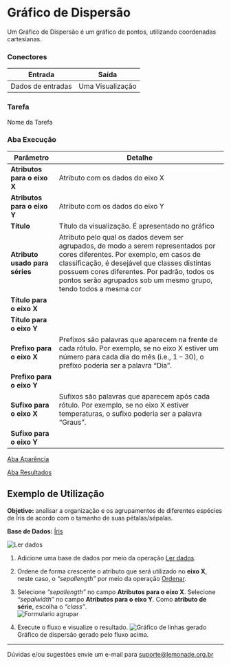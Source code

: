 
# Gráfico de Dispersão

Um Gráfico de Dispersão é um gráfico de pontos, utilizando coordenadas cartesianas.

### Conectores
| Entrada | Saída |
| --- | --- |
| Dados de entradas | Uma Visualização |

### Tarefa
Nome da Tarefa

### Aba Execução

| Parâmetro | Detalhe |
| --- | --- |
| **Atributos para o eixo X** | Atributo com os dados do eixo X |
| **Atributos para o eixo Y** | Atributo com os dados do eixo Y |
| **Título** | Título da visualização. É apresentado no gráfico |
| **Atributo usado para séries** | Atributo pelo qual os dados devem ser agrupados, de modo a serem representados por cores diferentes. Por exemplo, em casos de classificação, é desejável que classes distintas possuem cores diferentes. Por padrão, todos os pontos serão agrupados sob um mesmo grupo, tendo todos a mesma cor |
| **Título para o eixo X** |  |
| **Título para o eixo Y** |  |
| **Prefixo para o eixo X** | Prefixos são palavras que aparecem na frente de cada rótulo. Por exemplo, se no eixo X estiver um número para cada dia do mês (i.e., 1 – 30), o prefixo poderia ser a palavra “Dia”. |
| **Prefixo para o eixo Y** |  |
| **Sufixo para o eixo X** | Sufixos são palavras que aparecem após cada rótulo. Por exemplo, se no eixo X estiver temperaturas, o sufixo poderia ser a palavra “Graus”. |
| **Sufixo para o eixo Y** |  |

[Aba Aparência][1]

[Aba Resultados][2]


## Exemplo de Utilização
**Objetivo:** analisar a organização e os agrupamentos de diferentes espécies de Íris de acordo com o tamanho de suas pétalas/sépalas.

**Base de Dados:** [Íris][3]
	
![Ler dados](/img/spark/visualizacao-de-dados/grafico-de-dispersao/image3.png)

1. Adicione uma base de dados por meio da operação [Ler dados][4].
	
2.  Ordene de forma crescente o atributo que será utilizado no **eixo X**, neste caso, o *“sepallength”* por meio da operação [Ordenar][5].
	
3. Selecione *“sepallength”* no campo **Atributos para o eixo X**. Selecione *“sepalwidth”* no campo **Atributos para o eixo Y**. Como **atributo de série**, escolha o *“class”*. \
	![Formulario agrupar](/img/spark/visualizacao-de-dados/grafico-de-dispersao/image1.png)

4. Execute o fluxo e visualize o resultado. 
	![Gráfico de linhas gerado](/img/spark/visualizacao-de-dados/grafico-de-dispersao/image2.png)\
		Gráfico de dispersão gerado pelo fluxo acima.

----- 
Dúvidas e/ou sugestões envie um e-mail para suporte@lemonade.org.br

[1]: /pt-br/spark/documentacao-geral/aba-aparencia.html
[2]: /pt-br/spark/documentacao-geral/aba-resultados.html
[3]: /pt-br/spark/base-de-dados/#iris
[4]: /pt-br/spark/entrada-e-saida/ler-dados.html
[5]: /pt-br/spark/manipulacao-de-dados/coluna-ordenar.html
